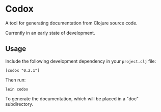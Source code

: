 # Codox

A tool for generating documentation from Clojure source code.

Currently in an early state of development.

## Usage

Include the following development dependency in your `project.clj` file:

    [codox "0.2.1"]

Then run:

    lein codox

To generate the documentation, which will be placed in a "doc" subdirectory.
